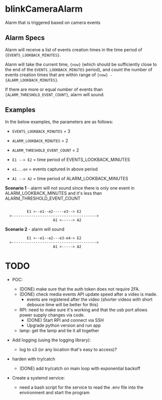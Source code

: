 # blinkCameraAlarm

Alarm that is triggered based on camera events

## Alarm Specs

Alarm will receive a list of events creation times in the time period of `{EVENTS_LOOKBACK_MINUTES}`.

Alarm will take the current time, `{now}` (which should be sufficiently close to the end of the `EVENTS_LOOKBACK_MINUTES` period),
and count the number of events creation times that are within range of `{now} - {ALARM_LOOKBACK_MINUTES}`.

If there are more or equal number of events than `{ALARM_THRESHOLD_EVENT_COUNT}`, alarm will sound.

## Examples

In the below examples, the parameters are as follows:

- `EVENTS_LOOKBACK_MINUTES` = 3
- `ALARM_LOOKBACK_MINUTES` = 2
- `ALARM_THRESHOLD_EVENT_COUNT` = 2

- `E1 --> E2` = time period of EVENTS_LOOKBACK_MINUTES
- `e1...en` = events captured in above period
- `A1 --> A2` = time period of ALARM_LOOKBACK_MINUTES

**Scenario 1** - alarm will not sound since there is only one event in ALARM_LOOKBACK_MINUTES
and it's less than ALARM_THRESHOLD_EVENT_COUNT

```

          E1 >--e1--e2-----e3--> E2
  >--------------------------------------->
                      A1 >-----> A2
```

**Scenario 2** - alarm will sound

```
          E1 >--e1--e2---e3-e4-> E2
  >--------------------------------------->
                      A1 >-----> A2
```

# TODO

- POC:

  - (DONE) make sure that the auth token does not require 2FA.
  - (DONE) check media events API update speed after a video is made.
    - events are registered after the video (shorter videos with short debouce time will be better for this)
  - RPI: need to make sure it's working and that the usb port allows power supply changes via code.
    - (DONE) Start RPI and connect via SSH
    - Upgrade python version and run app
  - lamp: get the lamp and tie it all together

- Add logging (using the logging library):

  - log to s3 (or any location that's easy to access)?

- harden with try/catch

  - (DONE) add try/catch on main loop with exponential backoff

- Create a systemd service:
  - need a bash script for the service to read the .env file into the environment
    and start the program
